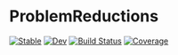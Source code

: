 # ProblemReductions

[![Stable](https://img.shields.io/badge/docs-stable-blue.svg)](https://GiggleLiu.github.io/ProblemReductions.jl/stable/)
[![Dev](https://img.shields.io/badge/docs-dev-blue.svg)](https://GiggleLiu.github.io/ProblemReductions.jl/dev/)
[![Build Status](https://github.com/GiggleLiu/ProblemReductions.jl/actions/workflows/CI.yml/badge.svg?branch=main)](https://github.com/GiggleLiu/ProblemReductions.jl/actions/workflows/CI.yml?query=branch%3Amain)
[![Coverage](https://codecov.io/gh/GiggleLiu/ProblemReductions.jl/branch/main/graph/badge.svg)](https://codecov.io/gh/GiggleLiu/ProblemReductions.jl)
